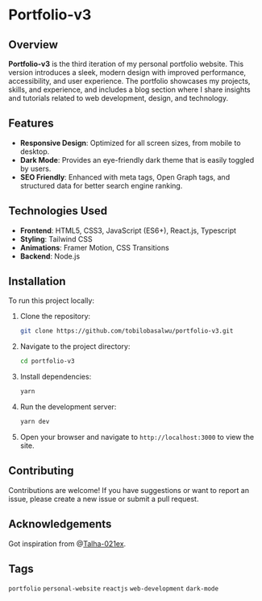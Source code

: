 
# Portfolio-v3

## Overview

**Portfolio-v3** is the third iteration of my personal portfolio website. This version introduces a sleek, modern design with improved performance, accessibility, and user experience. The portfolio showcases my projects, skills, and experience, and includes a blog section where I share insights and tutorials related to web development, design, and technology.

## Features

- **Responsive Design**: Optimized for all screen sizes, from mobile to desktop.
- **Dark Mode**: Provides an eye-friendly dark theme that is easily toggled by users.
- **SEO Friendly**: Enhanced with meta tags, Open Graph tags, and structured data for better search engine ranking.

## Technologies Used

- **Frontend**: HTML5, CSS3, JavaScript (ES6+), React.js, Typescript
- **Styling**: Tailwind CSS
- **Animations**: Framer Motion, CSS Transitions
- **Backend**: Node.js


## Installation

To run this project locally:

1. Clone the repository:
    ```bash
    git clone https://github.com/tobilobasalwu/portfolio-v3.git
    ```
2. Navigate to the project directory:
    ```bash
    cd portfolio-v3
    ```
3. Install dependencies:
    ```bash
    yarn
    ```
4. Run the development server:
    ```bash
    yarn dev
    ```
5. Open your browser and navigate to `http://localhost:3000` to view the site.


## Contributing

Contributions are welcome! If you have suggestions or want to report an issue, please create a new issue or submit a pull request.

## Acknowledgements

Got inspiration from @[Talha-021ex](https://github.com/c2-tlhah).

## Tags

`portfolio` `personal-website` `reactjs` `web-development` `dark-mode`

